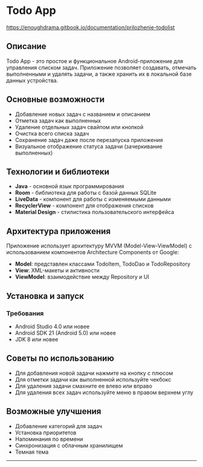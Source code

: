 # Todo App

https://enoughdrama.gitbook.io/documentation/prilozhenie-todolist

## Описание
Todo App - это простое и функциональное Android-приложение для управления списком задач. Приложение позволяет создавать, отмечать выполненными и удалять задачи, а также хранить их в локальной базе данных устройства.

## Основные возможности
- Добавление новых задач с названием и описанием
- Отметка задач как выполненных
- Удаление отдельных задач свайпом или кнопкой
- Очистка всего списка задач
- Сохранение задач даже после перезапуска приложения
- Визуальное отображение статуса задачи (зачеркивание выполненных)

## Технологии и библиотеки
- **Java** - основной язык программирования
- **Room** - библиотека для работы с базой данных SQLite
- **LiveData** - компонент для работы с изменяемыми данными
- **RecyclerView** - компонент для отображения списков
- **Material Design** - стилистика пользовательского интерфейса

## Архитектура приложения
Приложение использует архитектуру MVVM (Model-View-ViewModel) с использованием компонентов Architecture Components от Google:
- **Model**: представлен классами TodoItem, TodoDao и TodoRepository
- **View**: XML-макеты и активности
- **ViewModel**: взаимодействие между Repository и UI

## Установка и запуск

### Требования
- Android Studio 4.0 или новее
- Android SDK 21 (Android 5.0) или новее
- JDK 8 или новее

## Советы по использованию
- Для добавления новой задачи нажмите на кнопку с плюсом
- Для отметки задачи как выполненной используйте чекбокс
- Для удаления задачи смахните ее влево или вправо
- Для удаления всех задач используйте меню в правом верхнем углу

## Возможные улучшения
- Добавление категорий для задач
- Установка приоритетов
- Напоминания по времени
- Синхронизация с облачным хранилищем
- Темная тема

---
